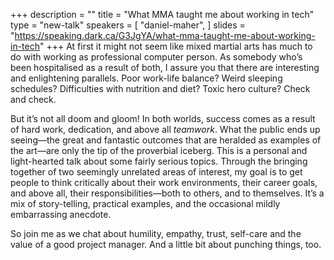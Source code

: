+++
description = ""
title = "What MMA taught me about working in tech"
type = "new-talk"
speakers = [
        "daniel-maher",
]
slides = "https://speaking.dark.ca/G3JgYA/what-mma-taught-me-about-working-in-tech"
+++
At first it might not seem like mixed martial arts has much to do with working as professional computer person. As somebody who’s been hospitalised as a result of both, I assure you that there are interesting and enlightening parallels. Poor work-life balance? Weird sleeping schedules? Difficulties with nutrition and diet? Toxic hero culture? Check and check.

But it’s not all doom and gloom! In both worlds, success comes as a result of hard work, dedication, and above all _teamwork_. What the public ends up seeing—the great and fantastic outcomes that are heralded as examples of the art—are only the tip of the proverbial iceberg. This is a personal and light-hearted talk about some fairly serious topics. Through the bringing together of two seemingly unrelated areas of interest, my goal is to get people to think critically about their work environments, their career goals, and above all, their responsibilities—both to others, and to themselves. It’s a mix of story-telling, practical examples, and the occasional mildly embarrassing anecdote.

So join me as we chat about humility, empathy, trust, self-care and the value of a good project manager. And a little bit about punching things, too.